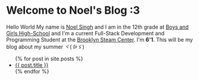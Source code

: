 # Welcome to Noel's Blog :3

Hello World My name is [Noel Singh](https://noel8008.github.io) and I am in the 12th grade at [Boys and Girls High-School](https://www.youtube.com/watch?v=ZmqgIHbeXnA) and I'm a current Full-Stack Development and Programming Student at the [Brooklyn Steam Center](https://brooklynsteamcenter.org). I'm **6'1**. This will be my blog about my summer ヾ( ᐖゞ)

<ul>
  {% for post in site.posts %}
    <li>
      <a href="{{ post.url | relative_url }}">{{ post.title }}</a>
    </li>
  {% endfor %}
</ul>
